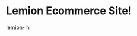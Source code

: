 # Lemion Ecommerce Site!
[lemion- h](https://user-images.githubusercontent.com/78864735/158996706-eab5f2a0-930b-4310-acad-872c8faf355b.png)


